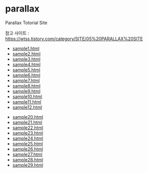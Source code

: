 # parallax

Parallax Totorial Site

참고 사이트 : https://wtss.tistory.com/category/SITE/05%20PARALLAX%20SITE


<ul>
<li><a target="_blank" href="https://webstoryboy.github.io/parallax/parallax154.html">sample1.html</a></li>
<li><a target="_blank" href="https://webstoryboy.github.io/parallax/parallax155.html">sample2.html</a></li>
<li><a target="_blank" href="https://webstoryboy.github.io/parallax/parallax156.html">sample3.html</a></li>
<li><a target="_blank" href="https://webstoryboy.github.io/parallax/parallax157.html">sample4.html</a></li>
<li><a target="_blank" href="https://webstoryboy.github.io/parallax/parallax158.html">sample5.html</a></li>
<li><a target="_blank" href="https://webstoryboy.github.io/parallax/parallax159.html">sample6.html</a></li>
<li><a target="_blank" href="https://webstoryboy.github.io/parallax/parallax160.html">sample7.html</a></li>
<li><a target="_blank" href="https://webstoryboy.github.io/parallax/parallax161.html">sample8.html</a></li>
<li><a target="_blank" href="https://webstoryboy.github.io/parallax/parallax162.html">sample9.html</a></li>
<li><a target="_blank" href="https://webstoryboy.github.io/parallax/parallax163.html">sample10.html</a></li>
<li><a target="_blank" href="https://webstoryboy.github.io/parallax/parallax164.html">sample11.html</a></li>
<li><a target="_blank" href="https://webstoryboy.github.io/parallax/parallax165.html">sample12.html</a></li>
</ul>

<ul>
<li><a target="_blank" href="https://webstoryboy.github.io/parallax/parallax001.html">sample20.html</a></li>
<li><a target="_blank" href="https://webstoryboy.github.io/parallax/parallax002.html">sample21.html</a></li>
<li><a target="_blank" href="https://webstoryboy.github.io/parallax/parallax003.html">sample22.html</a></li>
<li><a target="_blank" href="https://webstoryboy.github.io/parallax/parallax004.html">sample23.html</a></li>
<li><a target="_blank" href="https://webstoryboy.github.io/parallax/parallax005.html">sample24.html</a></li>
<li><a target="_blank" href="https://webstoryboy.github.io/parallax/parallax006.html">sample25.html</a></li>
<li><a target="_blank" href="https://webstoryboy.github.io/parallax/parallax007.html">sample26.html</a></li>
<li><a target="_blank" href="https://webstoryboy.github.io/parallax/parallax008.html">sample27.html</a></li>
<li><a target="_blank" href="https://webstoryboy.github.io/parallax/parallax009.html">sample28.html</a></li>
<li><a target="_blank" href="https://webstoryboy.github.io/parallax/parallax010.html">sample29.html</a></li>
</ul>




